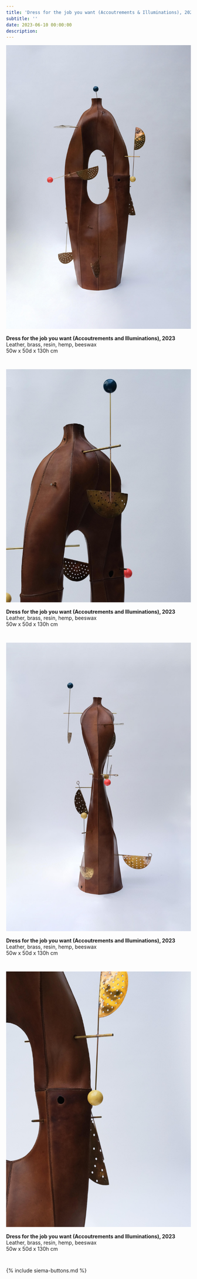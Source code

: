 ```yaml
---
title: 'Dress for the job you want (Accoutrements & Illuminations), 2023'
subtitle: ''
date: 2023-06-10 00:00:00
description: 
---
```

<div style="max-width: 600px">

<div class="siema">
<div>
<img src="/images/new/sculptures/dress-for-the-job-you-want/1.r.jpg" />
<p style="margin-left: 0; padding-bottom: 2em">
	<b>Dress for the job you want (Accoutrements and Illuminations), 2023</b><br />
    Leather, brass, resin, hemp, beeswax <br />
    50w x 50d x 130h cm
</p>
</div>
<div>
<img src="/images/new/sculptures/dress-for-the-job-you-want/2.r.jpg" />
<p style="margin-left: 0; padding-bottom: 2em">
	<b>Dress for the job you want (Accoutrements and Illuminations), 2023</b><br />
    Leather, brass, resin, hemp, beeswax <br />
    50w x 50d x 130h cm
</p>
</div>
<div>
<img src="/images/new/sculptures/dress-for-the-job-you-want/3.r.jpg" />
<p style="margin-left: 0; padding-bottom: 2em">
	<b>Dress for the job you want (Accoutrements and Illuminations), 2023</b><br />
    Leather, brass, resin, hemp, beeswax <br />
    50w x 50d x 130h cm
</p>
</div>
<div>
<img src="/images/new/sculptures/dress-for-the-job-you-want/4.r.jpg" />
<p style="margin-left: 0; padding-bottom: 2em">
	<b>Dress for the job you want (Accoutrements and Illuminations), 2023</b><br />
    Leather, brass, resin, hemp, beeswax <br />
    50w x 50d x 130h cm
</p>
</div>

</div>

{% include siema-buttons.md %}

<p style="margin-left: 0; padding-bottom: 2em">
 
</p>

</div>

